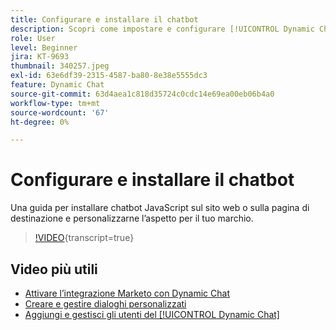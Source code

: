 ```yaml
---
title: Configurare e installare il chatbot
description: Scopri come impostare e configurare [!UICONTROL Dynamic Chat] per il primo utilizzo.
role: User
level: Beginner
jira: KT-9693
thumbnail: 340257.jpeg
exl-id: 63e6df39-2315-4587-ba80-8e38e5555dc3
feature: Dynamic Chat
source-git-commit: 63d4aea1c818d35724c0cdc14e69ea00eb06b4a0
workflow-type: tm+mt
source-wordcount: '67'
ht-degree: 0%

---
```


# Configurare e installare il chatbot

Una guida per installare chatbot JavaScript sul sito web o sulla pagina di destinazione e personalizzarne l’aspetto per il tuo marchio.

>[!VIDEO](https://video.tv.adobe.com/v/345022/?quality=12&learn=on&captions=ita){transcript=true}

## Video più utili

* [Attivare l’integrazione Marketo con Dynamic Chat](marketo-integration.md)
* [Creare e gestire dialoghi personalizzati](dialogue-management.md)
* [Aggiungi e gestisci gli utenti del [!UICONTROL Dynamic Chat]](user-management.md)
